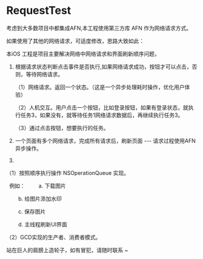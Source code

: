 # RequestTest

考虑到大多数项目中都集成AFN,本工程使用第三方库 AFN 作为网络请求方式。

如果使用了其他的网络请求，可适度修改，思路大致如此：

本iOS 工程是项目主要解决网络中网络请求和界面刷新顺序问题，

1. 根据请求状态判断点击事件是否执行,如果网络请求成功，按钮才可以点击，否则，等待网络请求。

    （1）网络请求。返回一个状态。（这是一个异步处理耗时操作，优化用户体验） 

    （2）人机交互。用户点击一个按钮，比如登录按钮，如果有登录状态，就执行任务3，如果没有，就等待任务1网络请求数据后，再继续执行任务3。 

    （3）通过点击按钮，想要执行的任务。

2. 一个页面有多个网络请求，完成所有请求后，刷新页面  --- 请求过程使用AFN异步操作。

3.
（1）按照顺序执行操作 NSOperationQueue 实现。
    
     例如：
            a. 下载图片

            b. 给图片添加水印

            c. 保存图片

            d. 主线程刷新UI界面

（2）GCD实现的生产者、消费者模式。
  
站在巨人的肩膀上造轮子，如有冒犯，请随时联系 ~


